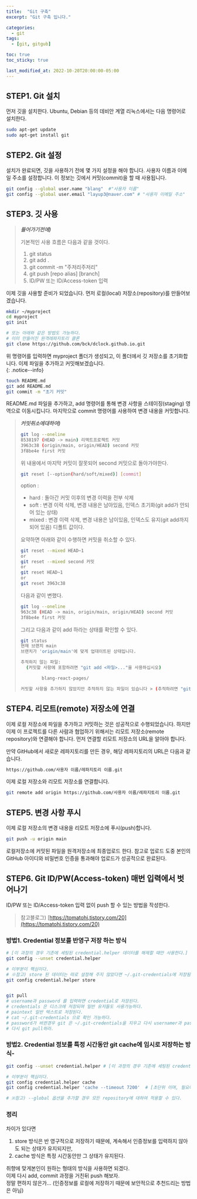 ```yaml
---
title:  "Git 구축"
excerpt: "Git 구축 입니다."

categories:
  - git
tags:
  - [git, gitgub]

toc: true
toc_sticky: true

last_modified_at: 2022-10-20T20:00:00-05:00
---
```


## STEP1. Git 설치 
먼저 깃을 설치한다. Ubuntu, Debian 등의 데비안 계열 리눅스에서는 다음 명령어로 설치한다.

```bash
sudo apt-get update
sudo apt-get install git

```


## STEP2. Git 설정
설치가 완료되면, 깃을 사용하기 전에 몇 가지 설정을 해야 합니다. 사용자 이름과 이메일 주소를 설정합니다. 이 정보는 깃에서 커밋(commit)을 할 때 사용됩니다.

```bash
git config --global user.name "blang"  #"사용자 이름"
git config --global user.email "layup3@naver.com" # "사용자 이메일 주소"

```


## STEP3. 깃 사용

> ***들어가기전에)***  
>   
> 기본적인 사용 흐름은 다음과 같을 것이다.
> 1. git status
> 2. git add .
> 3. git commit -m "주저리주저리"
> 4. git push [repo alias] [branch]
> 5. ID/PW 또는 ID/Access-token 입력
> 

이제 깃을 사용할 준비가 되었습니다. 먼저 로컬(local) 저장소(repository)를 만들어보겠습니다.
```bash
mkdir ~/myproject
cd myproject
git init

# 또는 아래와 같은 방법도 가능하다.
# 이미 만들어진 원격레파지토리 클론
git clone https://github.com/bck/dclock.github.io.git

```
  
위 명령어를 입력하면 myproject 폴더가 생성되고, 이 폴더에서 깃 저장소를 초기화합니다. 이제 파일을 추가하고 커밋해보겠습니다.  
{: .notice--info}
  
```bash
touch README.md
git add README.md
git commit -m "초기 커밋"

```
  
README.md 파일을 추가하고, add 명령어를 통해 변경 사항을 스테이징(staging) 영역으로 이동시킵니다. 마지막으로 commit 명령어를 사용하여 변경 내용을 커밋합니다.

>
> ***커밋취소에대하여)***  
> ```bash
> git log --oneline
> 8538197 (HEAD -> main) 리액트프로젝트 커밋
> 3963c38 (origin/main, origin/HEAD) second 커밋
> 3f8be4e first 커밋
>
> ```
> 
> 위 내용에서 마지막 커밋이 잘못되어 second 커밋으로 돌아가야한다.
> 
> ```bash
> git reset [--option(hard/soft/mixed)] [commit]
>
> ```
>option :  
> - hard : 돌아간 커밋 이후의 변경 이력을 전부 삭제  
> - soft : 변경 이력 삭제, 변경 내용은 남아있음, 인덱스 초기화(git add가 안되어 있는 상태)  
> - mixed : 변경 이력 삭제, 변경 내용은 남이있음, 인덱스도 유지(git add까지 되어 있음) 디폴트 값이다.    
>   
> 요약하면 아래와 같이 수행하면 커밋을 취소할 수 있다.
> 
> ```bash
> git reset --mixed HEAD~1
> or
> git reset --mixed second 커밋
> or
> git reset HEAD~1
> or
> git reset 3963c38
>
> ```
>   
> 다음과 같이 변했다.
> 
> ```bash
> git log --oneline
> 963c38 (HEAD -> main, origin/main, origin/HEAD) second 커밋
> 3f8be4e first 커밋
>
> ```
> 그리고 다음과 같이 add 하라는 상태를 확인할 수 있다.
> 
> ```bash
> git status
> 현재 브랜치 main
> 브랜치가 'origin/main'에 맞게 업데이트된 상태입니다.
> 
> 추적하지 않는 파일:
>   (커밋할 사항에 포함하려면 "git add <파일>..."을 사용하십시오)
> 
>         blang-react-pages/
> 
> 커밋할 사항을 추가하지 않았지만 추적하지 않는 파일이 있습니다 > (추적하려면 "git add"를 사용하십시오)
>
> ```


## STEP4. 리모트(remote) 저장소에 연결
이제 로컬 저장소에 파일을 추가하고 커밋하는 것은 성공적으로 수행되었습니다. 하지만 이제 이 프로젝트를 다른 사람과 협업하기 위해서는 리모트 저장소(remote repository)와 연결해야 합니다. 먼저 연결할 리모트 저장소의 URL을 알아야 합니다.  

만약 GitHub에서 새로운 레파지토리를 만든 경우, 해당 레파지토리의 URL은 다음과 같습니다.  

```bash
https://github.com/사용자 이름/레파지토리 이름.git

```

이제 로컬 저장소와 리모트 저장소를 연결합니다.

```bash
git remote add origin https://github.com/사용자 이름/레파지토리 이름.git

```

## STEP5. 변경 사항 푸시
이제 로컬 저장소의 변경 내용을 리모트 저장소에 푸시(push)합니다.

```bash
git push -u origin main

```

로컬저장소에 커밋된 파일을 원격저장소에 최종업로드 한다. 참고로 업로드 도중 본인의 GitHub 아이디와 비밀번호 인증을 통과해야 업로드가 성공적으로 완료된다. 


## STEP6. Git ID/PW(Access-token) 매번 입력에서 벗어나기
ID/PW 또는 ID/Access-token 입력 없이 push 할 수 있는 방법을 작성한다.
> 참고블로그) [https://tomatohj.tistory.com/20](https://tomatohj.tistory.com/20)

### 방법1. Credential 정보를 반영구 저장 하는 방식
```bash
# [이 과정의 경우 기존에 세팅된 credential.helper 데이터를 해제할 때만 사용한다.]
git config --unset credential.helper 

# 이부분이 핵심이다.
# ※참고) store 된 데이터는 따로 설정해 주지 않았다면 ~/.git-credentials에 저장됨
git config credential.helper store


git pull
# username과 password 를 입력하면 credential로 저장된다.
# credentials 은 디스크에 저장되며 일반 유저들도 사용가능하다.
# paintext 일반 텍스트로 저장된다.
# cat ~/.git-credentials 으로 확인 가능하다.
# password가 바뀐경우 git 은 ~/.git-credentials을 지우고 다시 usernamer과 password를 물어볼것이다.
# 다시 git pull하라.

```


### 방법2. Credential 정보를 특정 시간동안 git cache에 임시로 저장하는 방식-
```bash
git config --unset credential.helper # [이 과정의 경우 기존에 세팅된 credential.helper 데이터를 해제할 때만 사용한다.]

# 이부분이 핵심이다.
git config credential.helper cache
git config credential.helper 'cache --timeout 7200'  # [초단위 이며, 필요에 따라 변경한다. Default는 900초]

# ※참고) --global 옵션을 추가할 경우 모든 repository에 대하여 적용할 수 있다.


```


### 정리
차이가 있다면  

1. store 방식은 반 영구적으로 저장하기 때문에, 계속해서 인증정보를 입력하지 않아도 되는 상태가 유지되지만,
2. cache 방식은 특정 시간동안만 그 상태가 유지된다. 

취향에 맞게본인이 원하는 형태의 방식을 사용하면 되겠다.  
이제 다시 add, commit 과정을 거친뒤 push 해보자.  
정말 편하지 않은가... (인증정보를 로컬에 저장하기 때문에 보안적으로 추천드리는 방법은 아님)  
